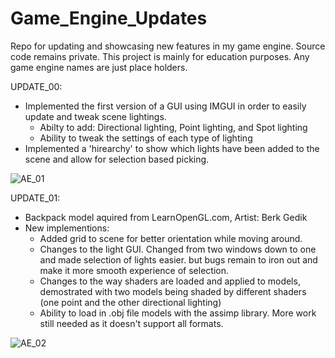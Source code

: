 # Game_Engine_Updates
Repo for updating and showcasing new features in my game engine. Source code remains private. 
This project is mainly for education purposes. Any game engine names are just place holders.


UPDATE_00: 
- Implemented the first version of a GUI using IMGUI in order to easily update and tweak scene lightings.
   - Abilty to add: Directional lighting, Point lighting, and Spot lighting
   - Ability to tweak the settings of each type of lighting
- Implemented a 'hirearchy' to show which lights have been added to the scene and allow for selection
  based picking.
  
![AE_01](https://user-images.githubusercontent.com/54217603/104331324-efe0bd00-54bc-11eb-8b87-3cfa4c2ecf5e.gif)


UPDATE_01:
   - Backpack model aquired from LearnOpenGL.com, Artist: Berk Gedik
   - New implementions:
      - Added grid to scene for better orientation while moving around.
      - Changes to the light GUI. Changed from two windows down to one and made selection of lights easier. 
        but bugs remain to iron out and make it more smooth experience of selection.
      - Changes to the way shaders are loaded and applied to models, demostrated with two models being shaded by
        different shaders (one point and the other directional lighting)
      - Ability to load in .obj file models with the assimp library. More work still needed as it doesn't support all formats.


![AE_02](https://user-images.githubusercontent.com/54217603/104759489-fcb81780-572d-11eb-9f47-59fd1d380b1e.gif)
